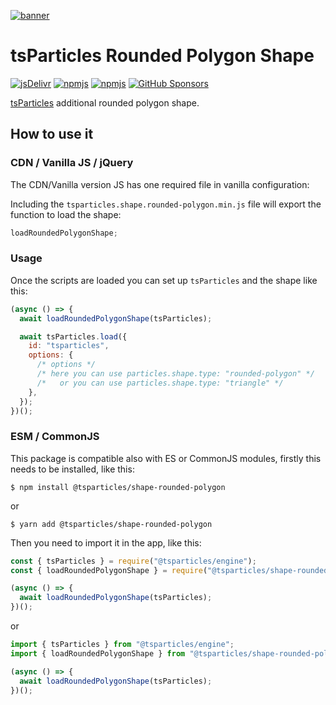 [![banner](https://particles.js.org/images/banner2.png)](https://particles.js.org)

# tsParticles Rounded Polygon Shape

[![jsDelivr](https://data.jsdelivr.com/v1/package/npm/@tsparticles/shape-rounded-polygon/badge)](https://www.jsdelivr.com/package/npm/@tsparticles/shape-rounded-polygon)
[![npmjs](https://badge.fury.io/js/@tsparticles/shape-rounded-polygon.svg)](https://www.npmjs.com/package/@tsparticles/shape-rounded-polygon)
[![npmjs](https://img.shields.io/npm/dt/@tsparticles/shape-rounded-polygon)](https://www.npmjs.com/package/@tsparticles/shape-rounded-polygon) [![GitHub Sponsors](https://img.shields.io/github/sponsors/matteobruni)](https://github.com/sponsors/matteobruni)

[tsParticles](https://github.com/tsparticles/tsparticles) additional rounded polygon shape.

## How to use it

### CDN / Vanilla JS / jQuery

The CDN/Vanilla version JS has one required file in vanilla configuration:

Including the `tsparticles.shape.rounded-polygon.min.js` file will export the function to load the shape:

```javascript
loadRoundedPolygonShape;
```

### Usage

Once the scripts are loaded you can set up `tsParticles` and the shape like this:

```javascript
(async () => {
  await loadRoundedPolygonShape(tsParticles);

  await tsParticles.load({
    id: "tsparticles",
    options: {
      /* options */
      /* here you can use particles.shape.type: "rounded-polygon" */
      /*   or you can use particles.shape.type: "triangle" */
    },
  });
})();
```

### ESM / CommonJS

This package is compatible also with ES or CommonJS modules, firstly this needs to be installed, like this:

```shell
$ npm install @tsparticles/shape-rounded-polygon
```

or

```shell
$ yarn add @tsparticles/shape-rounded-polygon
```

Then you need to import it in the app, like this:

```javascript
const { tsParticles } = require("@tsparticles/engine");
const { loadRoundedPolygonShape } = require("@tsparticles/shape-rounded-polygon");

(async () => {
  await loadRoundedPolygonShape(tsParticles);
})();
```

or

```javascript
import { tsParticles } from "@tsparticles/engine";
import { loadRoundedPolygonShape } from "@tsparticles/shape-rounded-polygon";

(async () => {
  await loadRoundedPolygonShape(tsParticles);
})();
```
